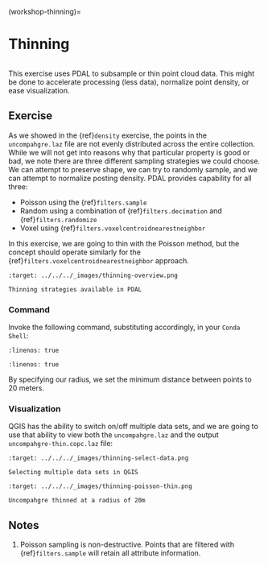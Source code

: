 (workshop-thinning)=

# Thinning

```{index} sample, thinning, poisson, voxel sampling, density
```

This exercise uses PDAL to subsample or thin point cloud data. This might be
done to accelerate processing (less data), normalize point density, or ease
visualization.

## Exercise

As we showed in the {ref}`density` exercise, the points in the `uncompahgre.laz` file
are not evenly distributed across the entire collection. While we will not get into
reasons why that particular property is good or bad, we note there are three different
sampling strategies we could choose. We can attempt to preserve shape, we can try to
randomly sample, and we can attempt to normalize posting density. PDAL
provides capability for all three:

- Poisson using the {ref}`filters.sample`
- Random using a combination of {ref}`filters.decimation` and {ref}`filters.randomize`
- Voxel using {ref}`filters.voxelcentroidnearestneighbor`

In this exercise, we are going to thin with the Poisson method, but the concept
should operate similarly for the {ref}`filters.voxelcentroidnearestneighbor` approach.

```{figure} ../../images/thinning-overview.png
:target: ../../../_images/thinning-overview.png

Thinning strategies available in PDAL
```

### Command

Invoke the following command, substituting accordingly, in your `Conda Shell`:

```{literalinclude} ./thinning-run-dartsample.txt
:linenos: true
```

```{literalinclude} ./thinning-run-dartsample-win.txt
:linenos: true
```

By specifying our radius, we set the minimum distance between points to 20 meters.

### Visualization

QGIS has the ability to switch on/off multiple data sets, and we
are going to use that ability to view both the `uncompahgre.laz` and the
output `uncompahgre-thin.copc.laz` file:

```{figure} ../../images/thinning-select-data.png
:target: ../../../_images/thinning-select-data.png

Selecting multiple data sets in QGIS
```

```{figure} ../../images/thinning-poisson-thin.png
:target: ../../../_images/thinning-poisson-thin.png

Uncompahgre thinned at a radius of 20m
```

## Notes

1. Poisson sampling is non-destructive. Points that are filtered with
   {ref}`filters.sample` will retain all attribute information.
